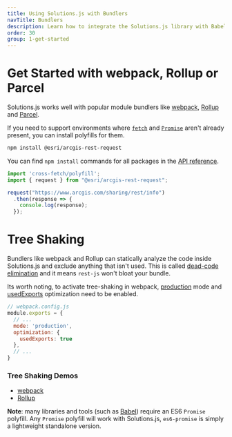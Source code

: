 ```yaml
---
title: Using Solutions.js with Bundlers
navTitle: Bundlers
description: Learn how to integrate the Solutions.js library with Babel and modern bundlers like webpack, Rollup and Parcel.
order: 30
group: 1-get-started
---
```


# Get Started with webpack, Rollup or Parcel

Solutions.js works well with popular module bundlers like [webpack](https://webpack.js.org/), [Rollup](https://rollupjs.org/) and [Parcel](https://parceljs.org/).

If you need to support environments where [`fetch`](https://github.com/lquixada/cross-fetch) and [`Promise`](https://github.com/stefanpenner/es6-promise) aren't already present, you can install polyfills for them.

```bash
npm install @esri/arcgis-rest-request
```
You can find `npm install` commands for all packages in the [API reference](../../api).
```js
import 'cross-fetch/polyfill';
import { request } from "@esri/arcgis-rest-request";

request("https://www.arcgis.com/sharing/rest/info")
  .then(response => {
    console.log(response);
  });
```

# Tree Shaking

Bundlers like webpack and Rollup can statically analyze the code inside Solutions.js and exclude anything that isn't used. This is called [dead-code elimination](https://rollupjs.org/guide/en#tree-shaking) and it means `rest-js` won't bloat your bundle.

Its worth noting, to activate tree-shaking in webpack, [production](https://webpack.js.org/configuration/mode/#mode-production) mode and [usedExports](https://webpack.js.org/configuration/optimization/#optimizationusedexports) optimization need to be enabled.

```js
// webpack.config.js
module.exports = {
  // ...
  mode: 'production',
  optimization: {
    usedExports: true
  },
  // ...
}
```

### Tree Shaking Demos

* [webpack](https://github.com/Esri/solution.js/tree/master/demos/tree-shaking-webpack)
* [Rollup](https://github.com/Esri/solution.js/tree/master/demos/tree-shaking-rollup)

**Note**: many libraries and tools (such as [Babel](https://babeljs.io/docs/usage/polyfill/)) require an ES6 `Promise` polyfill. Any `Promise` polyfill will work with Solutions.js, `es6-promise` is simply a lightweight standalone version.
